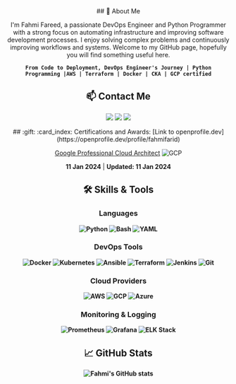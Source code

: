 <!-- HASHNODE_BLOG:END -->

<div align="center">
## 🚀 About Me

I'm Fahmi Fareed, a passionate DevOps Engineer and Python Programmer with a strong focus on automating infrastructure and improving software development processes. I enjoy solving complex problems and continuously improving workflows and systems.
Welcome to my GitHub page, hopefully you will find something useful here.  

**`From Code to Deployment, DevOps Engineer's Journey | Python Programming |AWS | Terraform | Docker | CKA | GCP certified`**

## 📫 Contact Me

<p align="center">
  <a href="https://www.linkedin.com/in/fahmifareed"><img src="https://img.shields.io/badge/LinkedIn-0077B5?logo=linkedin&logoColor=white"></a>
  <a href="https://twitter.com/fvhmifvreed"><img src="https://img.shields.io/badge/Twitter-1DA1F2?logo=twitter&logoColor=white"></a>
  <a href="mailto:info@fahmi.xyz"><img src="https://img.shields.io/badge/Gmail-EA4335?logo=gmail&logoColor=white"></a>
</p>

</div>

<div align="center">
## :gift: :card_index: Certifications and Awards:
[Link to openprofile.dev](https://openprofile.dev/profile/fahmifarid)


[Google Professional Cloud Architect](https://openprofile.dev/profile/fahmifarid)
![GCP](https://img.shields.io/badge/GCP-4285F4?logo=google-cloud&logoColor=white) 
<div><strong>11 Jan 2024</strong> | <strong>Updated: 11 Jan 2024


## 🛠️ Skills & Tools

### Languages
![Python](https://img.shields.io/badge/Python-3776AB?logo=python&logoColor=white) 
![Bash](https://img.shields.io/badge/Bash-4EAA25?logo=gnu-bash&logoColor=white) 
![YAML](https://img.shields.io/badge/YAML-CB171E?logo=yaml&logoColor=white)

### DevOps Tools
![Docker](https://img.shields.io/badge/Docker-2496ED?logo=docker&logoColor=white) 
![Kubernetes](https://img.shields.io/badge/Kubernetes-326CE5?logo=kubernetes&logoColor=white) 
![Ansible](https://img.shields.io/badge/Ansible-EE0000?logo=ansible&logoColor=white) 
![Terraform](https://img.shields.io/badge/Terraform-623CE4?logo=terraform&logoColor=white) 
![Jenkins](https://img.shields.io/badge/Jenkins-D24939?logo=jenkins&logoColor=white) 
![Git](https://img.shields.io/badge/Git-F05032?logo=git&logoColor=white)

### Cloud Providers
![AWS](https://img.shields.io/badge/AWS-232F3E?logo=amazon-aws&logoColor=white) 
![GCP](https://img.shields.io/badge/GCP-4285F4?logo=google-cloud&logoColor=white) 
![Azure](https://img.shields.io/badge/Azure-0078D4?logo=microsoft-azure&logoColor=white)

### Monitoring & Logging
![Prometheus](https://img.shields.io/badge/Prometheus-E6522C?logo=prometheus&logoColor=white) 
![Grafana](https://img.shields.io/badge/Grafana-F46800?logo=grafana&logoColor=white) 
![ELK Stack](https://img.shields.io/badge/ELK-005571?logo=elastic-stack&logoColor=white)


## 📈 GitHub Stats

![Fahmi's GitHub stats](https://github-readme-stats.vercel.app/api?username=fahmifareed&show_icons=true&theme=radical)

